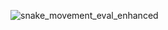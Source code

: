 ![snake_movement_eval_enhanced](https://github.com/user-attachments/assets/75a1f93c-7328-4d92-8489-2fa6d35acb82)

